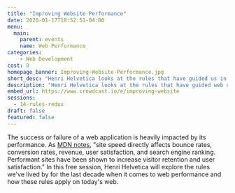 ```yaml
---
title: "Improving Website Performance"
date: 2020-01-17T18:52:51-04:00
menu:
  main:
    parent: events
    name: Web Performance
categories:
    - Web Development
cost: 0
homepage_banner: Improving-Website-Performance.jpg
short_desc: "Henri Helvetica looks at the rules that have guided us in web performance for the last decade and how they have evolved."
description: "Henri Helvetica looks at the rules that have guided web developers when it comes to web performance for the last decade and how they have evolved."
embed_url: https://www.crowdcast.io/e/improving-website
sessions:
  - 14-rules-redux
draft: false
featured: false
---
```


The success or failure of a web application is heavily impacted by its performance. As [MDN notes](https://developer.mozilla.org/en-US/docs/Learn/Performance/why_web_performance), "site speed directly affects bounce rates, conversion rates, revenue, user satisfaction, and search engine ranking.  Performant sites have been shown to increase visitor retention and user satisfaction." In this free session, Henri Helvetica will explore the rules we've lived by for the last decade when it comes to web performance and how these rules apply on today's web.